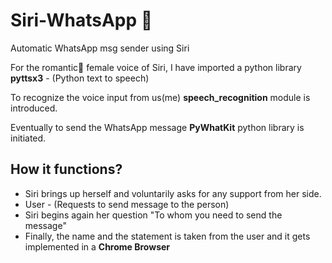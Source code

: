 # Siri-WhatsApp 👩

Automatic WhatsApp msg sender using Siri 

For the romantic💞 female voice of Siri, I have imported a python library **pyttsx3** - (Python text to speech)  

To recognize the voice input from us(me)  **speech_recognition** module is introduced.   

Eventually to send the WhatsApp message **PyWhatKit** python library is initiated. 

## How it functions?

- Siri brings up herself and voluntarily asks for any support from her side.
- User - (Requests to send message to the person)
- Siri begins again her question "To whom you need to send the message"
- Finally, the name and the statement is taken from the user and it gets implemented in a **Chrome Browser**



